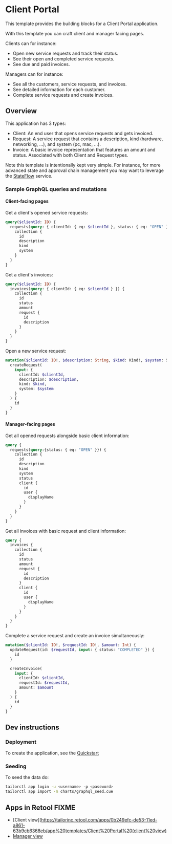 # Client Portal

This template provides the building blocks for a Client Portal application.

With this template you can craft client and manager facing pages.

Clients can for instance:
- Open new service requests and track their status.
- See their open and completed service requests.
- See due and paid invoices.

Managers can for instance:
- See all the customers, service requests, and invoices.
- See detailed information for each customer.
- Complete service requests and create invoices.


## Overview

This application has 3 types:
- Client: An end user that opens service requests and gets invoiced.
- Request: A service request that contains a description, kind (hardware, networking, ...), and system (pc, mac, ...).
- Invoice: A basic invoice representation that features an amount and status. Associated with both Client and Request types.

Note this template is intentionally kept very simple.
For instance, for more advanced state and approval chain management you may want to leverage the [StateFlow](https://docs.tailor.tech/tutorials/setup-stateflow/overview) service.


### Sample GraphQL queries and mutations

#### Client-facing pages

Get a client's opened service requests:
```graphql
query($clientId: ID) {
  requests(query: { clientId: { eq: $clientId }, status: { eq: "OPEN" }}) {
    collection {
      id
      description
      kind
      system
    }
  }
}
```

Get a client's invoices:
```graphql
query($clientId: ID) {
  invoices(query: { clientId: { eq: $clientId } }) {
    collection {
      id
      status
      amount
      request {
        id
        description
      }
    }
  }
}
```

Open a new service request:
```graphql
mutation($clientId: ID!, $description: String, $kind: Kind!, $system: System!) {
  createRequest(
    input: {
      clientId: $clientId,
      description: $description,
      kind: $kind,
      system: $system
    }
  ) {
    id
  }
}
```

#### Manager-facing pages

Get all opened requests alongside basic client information:
```graphql
query {
  requests(query:{status: { eq: "OPEN" }}) {
    collection {
      id
      description
      kind
      system
      status
      client {
        id
        user {
          displayName
        }
      }
    }
  }
}
```

Get all invoices with basic request and client information:
```graphql
query {
  invoices {
    collection {
      id
      status
      amount
      request {
        id
        description
      }
      client {
        id
        user {
          displayName
        }
      }
    }
  }
}
```

Complete a service request and create an invoice simultaneously:
```graphql
mutation($clientId: ID!, $requestId: ID!, $amount: Int) {
  updateRequest(id: $requestId, input: { status: "COMPLETED" }) {
    id
  }

  createInvoice(
    input: {
      clientId: $clientId,
      requestId: $requestId,
      amount: $amount
    }
  ) {
    id
  }
}
```


## Dev instructions

### Deployment

To create the application, see the [Quickstart](https://pf-services-docs-tailorinc.vercel.app/getting-started/quickstart)

### Seeding

To seed the data do:

```sh
tailorctl app login -u <username> -p <password>
tailorctl app import -m charts/graphql_seed.cue
```

## Apps in Retool FIXME

- [Client view](https://tailorinc.retool.com/apps/0b249efc-de53-11ed-a861-63b9cb6368eb/app%20templates/Client%20Portal%20(client%20view)
- [Manager view](https://tailorinc.retool.com/apps/68bcf0f0-c166-11ed-a96f-dbc7e6501446/app%20templates/Client%20Portal%20(manager%20view))


